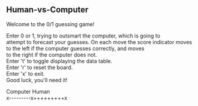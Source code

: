 ## Human-vs-Computer
Welcome to the 0/1 guessing game!                                  
                                                                   
Enter 0 or 1, trying to outsmart the computer, which is going to   
attempt to forecast your guesses.  On each move the score indicator
moves to the left if the computer guesses correctly, and moves    
to the right if the computer does not.                              
    Enter 't' to toggle displaying the data table.                 
    Enter 'r' to reset the board.                                  
    Enter 'x' to exit.                                             
Good luck, you'll need it!                                         


Computer          Human  
x---------x+++++++++x  
